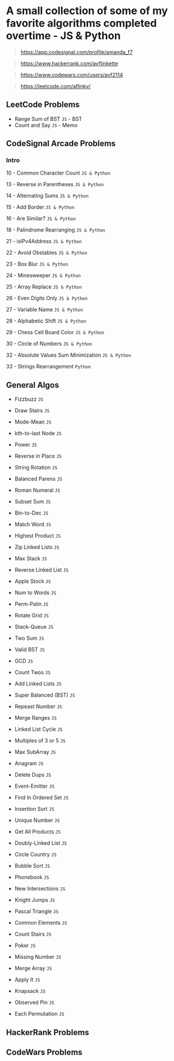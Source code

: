 # A small collection of some of my favorite algorithms completed overtime - JS &amp; Python
> https://app.codesignal.com/profile/amanda_f7

> https://www.hackerrank.com/avflinkette

> https://www.codewars.com/users/avf2114

> https://leetcode.com/aflinky/

## LeetCode Problems
- Range Sum of BST `JS` - BST
- Count and Say `JS` - Memo

## CodeSignal Arcade Problems
### Intro
10 -  Common Character Count `JS & Python`

13 -  Reverse in Parentheses `JS & Python`

14 -  Alternating Sums `JS & Python`

15 -  Add Border `JS & Python`

16 -  Are Similar? `JS & Python`

18 -  Palindrome Rearranging `JS & Python`

21 -  isIPv4Address `JS & Python`

22 -  Avoid Obstables `JS & Python`

23 -  Box Blur `JS & Python`

24 -  Minesweeper `JS & Python`

25 -  Array Replace `JS & Python`

26 -  Even Digits Only `JS & Python`

27 -  Variable Name `JS & Python`

28 -  Alphabetic Shift `JS & Python`

29 -  Chess Cell Board Color `JS & Python`

30 -  Circle of Numbers `JS & Python`

32 -  Absolute Values Sum Minimization `JS & Python`

33 -  Strings Rearrangement `Python`

## General Algos
- Fizzbuzz `JS`
- Draw Stairs `JS`
- Mode-Mean `JS`

- kth-to-last Node `JS`
- Power `JS`
- Reverse in Place `JS`
- String Rotation `JS`

- Balanced Parens `JS`
- Roman Numeral `JS`
- Subset Sum `JS`
- Bin-to-Dec `JS`

- Match Word `JS`
- Highest Product `JS`
- Zip Linked Lists `JS`
- Max Stack `JS`

- Reverse Linked List `JS`
- Apple Stock `JS`
- Num to Words `JS`
- Perm-Palin `JS`

- Rotate Grid `JS`
- Stack-Queue `JS`
- Two Sum `JS`
- Valid BST `JS`
- GCD `JS`

- Count Twos `JS`
- Add Linked Lists `JS`
- Super Balanced (BST) `JS`
- Repeast Number `JS`
- Merge Ranges `JS`
- Linked List Cycle `JS`

- Multiples of 3 or 5 `JS`
- Max SubArray `JS`
- Anagram `JS`
- Delete Dups `JS`
- Event-Emitter `JS`
- Find In Ordered Set `JS`

- Insertion Sort `JS`
- Unique Number `JS`
- Get All Products `JS`
- Doubly-Linked List `JS`
- Circle Country `JS`
- Bubble Sort `JS`

- Phonebook `JS`
- New Intersections `JS`
- Knight Jumps `JS`
- Pascal Triangle `JS`
- Common Elements `JS`

- Count Stairs `JS`
- Poker `JS`
- Missing Number `JS`
- Merge Array `JS`
- Apply It `JS`
- Knapsack `JS`
- Observed Pin `JS`

- Each Permutation `JS`

## HackerRank Problems

## CodeWars Problems
